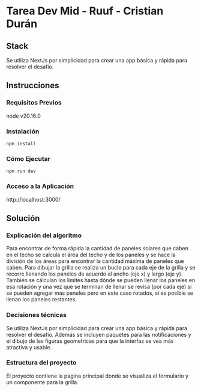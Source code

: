 # Tarea Dev Mid - Ruuf - Cristian Durán

## Stack
Se utiliza NextJs por simplicidad para crear una app básica y rápida para resolver el desafío.

## Instrucciones

### Requisitos Previos
node v20.16.0

### Instalación
```
npm install
```

### Cómo Ejecutar
```
npm run dev
```

### Acceso a la Aplicación
http://localhost:3000/

## Solución

### Explicación del algoritmo
Para encontrar de forma rápida la cantidad de paneles solares que caben en el techo se calcula el área del techo y de los paneles y se hace la división de los áreas para encontrar la cantidad máxima de paneles que caben.
Para dibujar la grilla se realiza un bucle para cada eje de la grilla y se recorre llenando los paneles de acuerdo al ancho (eje x) y largo (eje y). También se cálculan los limites hasta dónde se pueden llenar los paneles en esa rotación y una vez que se terminan de llenar se revisa (por cada eje) si se pueden agregar más paneles pero en este caso rotados, si es posible se llenan los paneles restantes.

### Decisiones técnicas
Se utiliza NextJs por simplicidad para crear una app básica y rápida para resolver el desafío. Además se incluyen paquetes para las notificaciones y el dibujo de las figuras geometricas para que la interfaz se vea más atractiva y usable.

### Estructura del proyecto
El proyecto contiene la pagina principal donde se visualiza el formulario y un componente para la grilla.